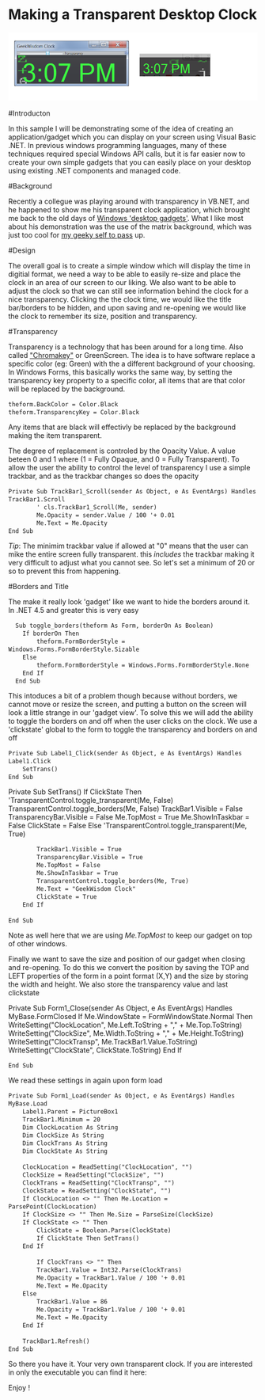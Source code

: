 # Making a Transparent Desktop Clock

![ScreenShot](https://github.com/geekwisdom/gwClock/blob/master/assets/clock_sample.png?raw=true)

#Introducton

In this sample I will be demonstrating some of the idea of creating an application/gadget which you can display on your screen using Visual Basic .NET.  In previous windows programming languages, many of these techniques required special Windows API calls, but it is far easier now to create your own simple gadgets that you can easily place on your desktop using existing .NET components and managed code.

#Background

Recently a collegue was playing around with transparency in VB.NET, and he happened to show me his transparent clock application, which brought me back to the old days of [Windows 'desktop gadgets'](https://en.wikipedia.org/wiki/Microsoft_Gadgets). What I like most about his demonstration was the use of the matrix background, which was just too cool for [my geeky self to pass](https://www.youtube.com/watch?v=MeabQjpkMFY) up.

#Design

The overall goal is to create a simple window which will display the time in digitial format, we need a way to be able to easily re-size and place the clock in an area of our screen to our liking. We also want to be able to adjust the clock so that we can still see information behind the clock for a nice transparency. Clicking the the clock time, we would like the title bar/borders to be hidden, and upon saving and re-opening we would like the clock to remember its size, position and transparency.

#Transparency

Transparency is a technology that has been around for a long time. Also called ["Chromakey"](https://en.wikipedia.org/wiki/Chroma_key) or GreenScreen. The idea is to have software replace a specific color (eg: Green) with the a different background of your choosing.  In Windows Forms, this basically works the same way, by setting the transparency key property to a specific color, all items that are that color will be replaced by the background.

    theform.BackColor = Color.Black
    theform.TransparencyKey = Color.Black
   
   Any items that are black will effectivly be replaced by the background making the item transparent.
   
  The degree of replacement is controled by the Opacity Value. A value beteen 0 and 1 where (1 = Fully Opaque, and 0 = Fully Transparent).  To allow the user the ability to control the level of transparency I use a simple trackbar, and as the trackbar changes so does the opacity
  
    Private Sub TrackBar1_Scroll(sender As Object, e As EventArgs) Handles TrackBar1.Scroll
            ' cls.TrackBar1_Scroll(Me, sender)
            Me.Opacity = sender.Value / 100 '+ 0.01
            Me.Text = Me.Opacity
    End Sub

*Tip*:  The minimim trackbar value if allowed at "0" means that the user can mike the entire screen fully transparent. this *includes* the trackbar making it very difficult to adjust what you cannot see. So let's set a minimum of 20 or so to prevent this from happening.

#Borders and Title

The make it really look 'gadget' like we want to hide the borders around it. In .NET 4.5 and greater this is very easy

      Sub toggle_borders(theform As Form, borderOn As Boolean)
        If borderOn Then
            theform.FormBorderStyle = Windows.Forms.FormBorderStyle.Sizable
        Else
            theform.FormBorderStyle = Windows.Forms.FormBorderStyle.None
        End If
      End Sub

This intoduces a bit of a problem though because without borders, we cannot move or resize the screen, and putting a button on the screen will look a little strange in our 'gadget view'. To solve this we will add the ability to toggle the borders on and off when the user clicks on the clock. We use a 'clickstate' global to the form to toggle the transparency and borders on and off

    Private Sub Label1_Click(sender As Object, e As EventArgs) Handles Label1.Click
        SetTrans()
    End Sub

Private Sub SetTrans()
        If ClickState Then
            'TransparentControl.toggle_transparent(Me, False)
            TransparentControl.toggle_borders(Me, False)
            TrackBar1.Visible = False
            TransparencyBar.Visible = False
            Me.TopMost = True
            Me.ShowInTaskbar = False
            ClickState = False
        Else
            'TransparentControl.toggle_transparent(Me, True)

            TrackBar1.Visible = True
            TransparencyBar.Visible = True
            Me.TopMost = False
            Me.ShowInTaskbar = True
            TransparentControl.toggle_borders(Me, True)
            Me.Text = "GeekWisdom Clock"
            ClickState = True
        End If

    End Sub

Note as well here that we are using *Me.TopMost* to keep our gadget on top of other windows.

Finally we want to save the size and position of our gadget when closing and re-opening.  To do this we convert the position by saving the TOP and LEFT properties of the form in a point format (X,Y) and the size by storing the width and height. We also store the transparency value and last clickstate

  Private Sub Form1_Close(sender As Object, e As EventArgs) Handles MyBase.FormClosed
        If Me.WindowState = FormWindowState.Normal Then
            WriteSetting("ClockLocation", Me.Left.ToString + "," + Me.Top.ToString)
            WriteSetting("ClockSize", Me.Width.ToString + "," + Me.Height.ToString)
            WriteSetting("ClockTransp", Me.TrackBar1.Value.ToString)
            WriteSetting("ClockState", ClickState.ToString)
        End If

    End Sub

We read these settings in again upon form load

    Private Sub Form1_Load(sender As Object, e As EventArgs) Handles MyBase.Load
        Label1.Parent = PictureBox1
        TrackBar1.Minimum = 20
        Dim ClockLocation As String
        Dim ClockSize As String
        Dim ClockTrans As String
        Dim ClockState As String

        ClockLocation = ReadSetting("ClockLocation", "")
        ClockSize = ReadSetting("ClockSize", "")
        ClockTrans = ReadSetting("ClockTransp", "")
        ClockState = ReadSetting("ClockState", "")
        If ClockLocation <> "" Then Me.Location = ParsePoint(ClockLocation)
        If ClockSize <> "" Then Me.Size = ParseSize(ClockSize)
        If ClockState <> "" Then
            ClickState = Boolean.Parse(ClockState)
            If ClickState Then SetTrans()
        End If

            If ClockTrans <> "" Then
            TrackBar1.Value = Int32.Parse(ClockTrans)
            Me.Opacity = TrackBar1.Value / 100 '+ 0.01
            Me.Text = Me.Opacity
        Else
            TrackBar1.Value = 86
            Me.Opacity = TrackBar1.Value / 100 '+ 0.01
            Me.Text = Me.Opacity
        End If

        TrackBar1.Refresh()
    End Sub

So there you have it. Your very own transparent clock. If you are interested in only the executable you can find it here:

Enjoy !
